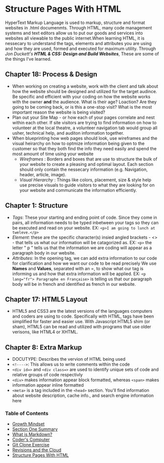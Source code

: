 # Structure Pages With HTML

HyperText Markup Language is used to markup, structure and format websites in .html documenmts. Through HTML, many code management systems and text editors allow us to put our goods and services into websites all viewable to the public internet.When learning HTML, it is nessecary to understand the tags, elements and attributes you are using and how they are used, formed and executed for maximum utility. Through *Jon Duckett's* ***HTML & CSS: Design and Build Websites***, These are some of the things I've learned.

## Chapter 18: Process & Design
- When working on creating a website, work with the client and talk about how the website should be designed and utilized for the target audince. Be specific and efficient with your coding on how the website works with the owner **and** the audience. What is their age? Loaction? Are they going to be coming back, or is this a one-stop visit? What is the most important reason the website is being visited? 
- Plan out your Site Map - or how each of your pages correlate and nest within each other. If site visitors are trying to find information on how to volunteer at the local theatre, a volunteer navigation tab would group all usher, technical help, and auditon information together.
- When blueprinting how web pages should look, use wireframes and the visual heirarchy on how to optmize information being given to the customer so that they both find the info they need easily and spend the most amount of time using your website
    + *Wireframes* : Borders and boxes that are use to structure the bulk of your website to create a pleasing and optimal layout. Each section should only contain the nessecary information (e.g. Navigation, header, article, image).
    + *Visual Hierarchy* : Things like colors, placement, size & style help use precise visuals to guide visitors to what they are looking for on your website and communicate the information efficiently.

## Chapter 1: Structure
- *Tags*: These your starting and ending point of code. Since they come in pairs, all information needs to be typed inbetween your tags so they can be executed and read on your website. EX: `<p>I am going to lunch at tweleve.</p>` 
- *Element*: these are the specific character(s) insied angled brackets - <> - that tells us what our information will be catagorized as. EX: `<p>` the letter " p " tells us that the information we are coding will appear as a paragraph body in our website.
- *Attributes*: In the opening tag, we can add extra information to our code for clarification and how we want our code to be read precisely We use **Names** and **Values**, separated with an =, to show what our tag is informing us and how that extra information will be applied. EX: `<p lang="fr"> Paragraphe en Française>` is telling us that our paragraph body will be in french and identified as french in our website.

## Chapter 17: HTML5 Layout
- HTML5 and CSS3 are the latest versions of the languages computers and coders are using to code. Specifically with HTML, tags have been simplified for faster and easier use. With Javascript HTML5 shim (or sham), HTML5 can be read and utilized with programs that use older verisons, like HTML4 or XHTML.

## Chapter 8: Extra Markup
- DOCUTYPE: Describes the vervion of HTML being used
- `<!---->`: This allows us to write comments within the code
- `<div id=>` and `<div class=>` are used to identify unique sets of code and relative groups of code respectivly
- `<div>` makes information appear block formatted, whereas `<span>` makes information appear inline formatted
- `<meta>` is a tag included in the `<head>` section. You'll find information about website description, cache info., and search engine information here

### Table of Contents
- [Growth Mindset](/GrowthMindset.md)
- [Section One Summary](/SectionOne.md)
- [What is Markdown?](/LEARNING_MARKDOWN.md)
- [Coder's Computer](CODERS_COMPUTER.md)
- [Git Clone Exercise](GIT_CLONE.md) 
- [Revisions and the Cloud](REVISIONS_AND_THE_CLOUD.md)
- [Structure Pages With HTML](STRUCTURE_PAGES_WITH_HTML.md)
